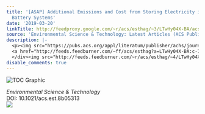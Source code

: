 ```yaml
---
title: '[ASAP] Additional Emissions and Cost from Storing Electricity in Stationary
  Battery Systems'
date: '2019-03-20'
linkTitle: http://feedproxy.google.com/~r/acs/esthag/~3/LTwHy04X-BA/acs.est.8b05313
source: 'Environmental Science & Technology: Latest Articles (ACS Publications)'
description: |-
  <p><img src="https://pubs.acs.org/appl/literatum/publisher/achs/journals/content/esthag/0/esthag.ahead-of-print/acs.est.8b05313/20190320/images/medium/es-2018-05313c_0009.gif" alt="TOC Graphic"/></p><div><cite>Environmental Science & Technology</cite></div><div>DOI: 10.1021/acs.est.8b05313</div><div class="feedflare">
  <a href="http://feeds.feedburner.com/~ff/acs/esthag?a=LTwHy04X-BA:c-7-JU7lFkw:yIl2AUoC8zA"><img src="http://feeds.feedburner.com/~ff/acs/esthag?d=yIl2AUoC8zA" border="0"></img></a>
  </div><img src="http://feeds.feedburner.com/~r/acs/esthag/~4/LTwHy04X-BA" height="1" width="1" ...
disable_comments: true
---
```

<p><img src="https://pubs.acs.org/appl/literatum/publisher/achs/journals/content/esthag/0/esthag.ahead-of-print/acs.est.8b05313/20190320/images/medium/es-2018-05313c_0009.gif" alt="TOC Graphic"/></p><div><cite>Environmental Science & Technology</cite></div><div>DOI: 10.1021/acs.est.8b05313</div><div class="feedflare">
<a href="http://feeds.feedburner.com/~ff/acs/esthag?a=LTwHy04X-BA:c-7-JU7lFkw:yIl2AUoC8zA"><img src="http://feeds.feedburner.com/~ff/acs/esthag?d=yIl2AUoC8zA" border="0"></img></a>
</div><img src="http://feeds.feedburner.com/~r/acs/esthag/~4/LTwHy04X-BA" height="1" width="1" ...